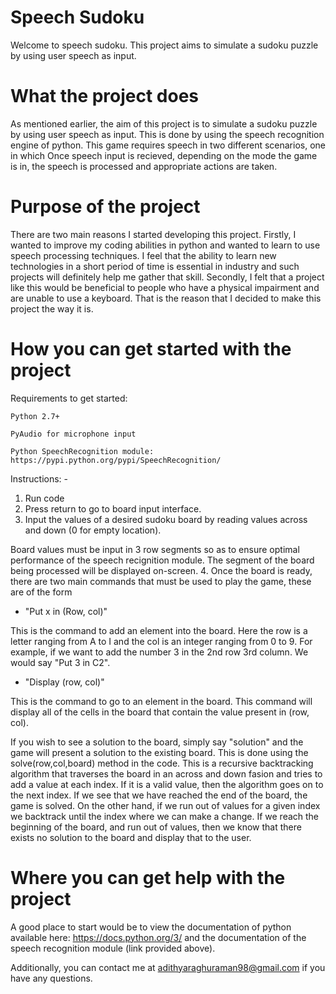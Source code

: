 # Speech Sudoku
Welcome to speech sudoku. This project aims to simulate a sudoku puzzle by using user speech as input.

# What the project does
As mentioned earlier, the aim of this project is to simulate a sudoku puzzle by using user speech as input. This is done by using the speech recognition engine of python. This game requires speech in two different scenarios, one in which 
Once speech input is recieved, depending on the mode the game is in, the speech is processed and appropriate actions are taken. 


# Purpose of the project

There are two main reasons I started developing this project. Firstly, I wanted to improve my coding abilities in python and wanted to learn to use speech processing techniques. I feel that the ability to learn new technologies in a short period of time is essential in industry and such projects will definitely help me gather that skill. Secondly, I felt that a project like this would be beneficial to people who have a physical impairment and are unable to use a keyboard. That is the reason that I decided to make this project the way it is. 

# How you can get started with the project
  Requirements to get started: 
  
    Python 2.7+
    
    PyAudio for microphone input
    
    Python SpeechRecognition module: https://pypi.python.org/pypi/SpeechRecognition/
  
  Instructions: -
  1. Run code
  2. Press return to go to board input interface.
  3. Input the values of a desired sudoku board by reading values across and down (0 for empty location).
  
  Board values must be input in 3 row segments so as to ensure optimal performance of the speech recignition module. The segment of the board being processed will be displayed on-screen.
  4. Once the board is ready, there are two main commands that must be used to play the game, these are of the form
  * "Put x in (Row, col)"
  
  This is the command to add an element into the board. Here the row is a letter ranging from A to I and the col is an integer ranging from 0 to 9. For example, if we want to add the number 3 in the 2nd row 3rd column. We would say "Put 3 in C2".
 
 * "Display (row, col)"
 
 This is the command to go to an element in the board. This command will display all of the cells in the board that contain the value present in (row, col).

If you wish to see a solution to the board, simply say "solution" and the game will present a solution to the existing board. This is done using the solve(row,col,board) method in the code. This is a recursive backtracking algorithm that traverses the board in an across and down fasion and tries to add a value at each index. If it is a valid value, then the algorithm goes on to the next index. If we see that we have reached the end of the board, the game is solved. On the other hand, if we run out of values for a given index we backtrack until the index where we can make a change. If we reach the beginning of the board, and run out of values, then we know that there exists no solution to the board and display that to the user. 

# Where you can get help with the project
A good place to start would be to view the documentation of python available here: https://docs.python.org/3/ and the documentation of the speech recognition module (link provided above).

Additionally, you can contact me at adithyaraghuraman98@gmail.com if you have any questions.
